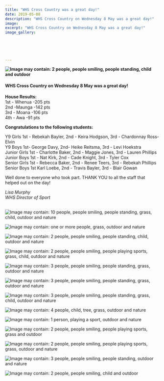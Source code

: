 ```yaml
---
title: "WHS Cross Country was a great day!"
date: 2019-05-08
description: "WHS Cross Country on Wednesday 8 May was a great day!"
image: 
excerpt: "WHS Cross Country on Wednesday 8 May was a great day!"
image_gallery:
    
    
    
    
    
---
```


<p><strong><img src="https://scontent-syd2-1.xx.fbcdn.net/v/t1.0-9/60201797_1251892478293189_8619871609269780480_n.jpg?_nc_cat=110&amp;_nc_eui2=AeEi4WRtlrqMLExpbXgSJmZGq1e9kBT4ygqJ-d5tcIthI-X8-SYesW6uFPW1-8_IB3AbTP68pgU8wsANHlKUAflYcFGavQh3pPqd63zwHYzTgA&amp;_nc_ht=scontent-syd2-1.xx&amp;oh=55a0ca2d5a309d2abc141e5845932981&amp;oe=5D6C02B5" alt="Image may contain: 2 people, people smiling, people standing, child and outdoor" /></strong></p>
<h4>WHS Cross Country on Wednesday 8 May was a great day!</h4>
<p><strong>House Results:</strong><br />1st - Whenua -205 pts<br />2nd -Maunga -142 pts<span class="text_exposed_show"><br />3rd - Moana -106 pts<br />4th - Awa -91 pts</span></p>
<div class="text_exposed_show">
<p><strong>Congratulations to the following students:</strong></p>
<p>Y9 Girls 1st - Rebekah Bayler, 2nd - Keira Hodgson, 3rd - Chardonnay Ross-Elvin<br />Y9 Boys 1st- George Davy, 2nd- Heike Reitsma, 3rd - Levi Hoekstra<br />Junior Girls 1st - Charlotte Baker, 2nd - Maggie Jones, 3rd - Lauren Phillips<br />Junior Boys 1st - Nat Kirk, 2nd - Cade Knight, 3rd - Tyler Cox<br />Senior Girls 1st - Rebecca Baker, 2nd - Renee Teers, 3rd - Rebekah Phillips<br />Senior Boys 1st Karl Loebe, 2nd - Travis Bayler, 3rd - Blair Gowan</p>
<p>Well done to everyone who took part. THANK YOU to all the staff that helped out on the day!&nbsp;</p>
<p><em>Lisa Murphy</em><br /><em>WHS Director of Sport<br /><br /></em></p>
<p><img src="https://scontent-syd2-1.xx.fbcdn.net/v/l/t1.0-9/60356325_1251890318293405_5216042407224672256_n.jpg?_nc_cat=109&amp;_nc_eui2=AeFEWf_IG61CnYoyhX2M0aeUsItRj7qbEZzwjCPb_v5ZrvepNi4ux3E6izNjzv2GgHO_Z49J0s-QCns6jKceX7BgxnG7LnosOPSY3S0gBJwwlw&amp;_nc_ht=scontent-syd2-1.xx&amp;oh=7a3137f2aabcbbd05948afc445f4ed7d&amp;oe=5D65B06D" alt="Image may contain: 10 people, people smiling, people standing, grass, child, outdoor and nature" /></p>
<p><img src="https://scontent-syd2-1.xx.fbcdn.net/v/t1.0-9/60532353_1251884688293968_4811040108041994240_n.jpg?_nc_cat=110&amp;_nc_eui2=AeGiPtGyfSxTE9A4EtqErjuCkWNN0zjQju_dLJIGm6Bqh37fh9En9L5bmBFJ5KwAKfywsDTFRnkg54cmUGe5QzbuTsO_pWC6ThO_Up-HkeJPlQ&amp;_nc_ht=scontent-syd2-1.xx&amp;oh=61375cd2e4e2ecc3c3822435dc3f76bd&amp;oe=5D9EABD3" alt="Image may contain: one or more people, grass, outdoor and nature" /></p>
<p><img src="https://scontent-syd2-1.xx.fbcdn.net/v/t1.0-9/60357189_1251890771626693_1266088743190659072_n.jpg?_nc_cat=103&amp;_nc_eui2=AeHdTPQDwRwvd-fWSjyUSm9I-VvyUVIPBvZiaf1AUHpBbPK8MerWEveJe0ItPlR4k19HhkAMWlNiC82aDEELhUSuC_sFVyGg81LU8dlfjW7jnA&amp;_nc_ht=scontent-syd2-1.xx&amp;oh=94939e4703184be18f10b30b15fd767a&amp;oe=5D68FFAA" alt="Image may contain: 2 people, people smiling, people standing, child, outdoor and nature" /></p>
<p><img src="https://scontent-syd2-1.xx.fbcdn.net/v/t1.0-9/60266267_1251885864960517_7585727197600546816_n.jpg?_nc_cat=109&amp;_nc_eui2=AeG0bH34NsEr-Aqs3gG3hOZSRS0tDuYJvfGtfPjsxbd6jjE3ItEaQBrG86UZ1ldBKDkWT09b37Xgv7se0QFemtlN_4mkFu0iXfXbWUjbsdOhKQ&amp;_nc_ht=scontent-syd2-1.xx&amp;oh=ee103c12b0d0fc795b70f5881da61060&amp;oe=5D58BD5D" alt="Image may contain: 2 people, people smiling, people playing sports, grass, child, outdoor and nature" /></p>
<p><img src="https://scontent-syd2-1.xx.fbcdn.net/v/t1.0-9/60355062_1251888564960247_1867341292267110400_n.jpg?_nc_cat=106&amp;_nc_eui2=AeFag2XYYy2NJb5qz5aYOPb--Is9LXPwZLk4GyoGQUCbVM6tLcLAc85Rn5GwDccxKa4wg-BspMH7JWs3gZtPeZuu8qq8GVKwhQ2vf2Tvfrx0Jg&amp;_nc_ht=scontent-syd2-1.xx&amp;oh=c203fdd9f17b75cdf47586c59a922923&amp;oe=5D55952C" alt="Image may contain: 3 people, people smiling, people standing, grass, outdoor and nature" /></p>
<p><img src="https://scontent-syd2-1.xx.fbcdn.net/v/t1.0-9/60314152_1251888301626940_3841419325068017664_n.jpg?_nc_cat=109&amp;_nc_eui2=AeHJquHv7Ge6LJ5F-QW2NdKoaYd9t6Xjn4iP0zE2xN1YTI510m3CEsjjOOsps6qA7zuD8W5AZ4gSoKpgyFxPPuFZWLzvssuP0jxD8wkZUBiYmQ&amp;_nc_ht=scontent-syd2-1.xx&amp;oh=19720885c76d271635a751729894afc8&amp;oe=5D7158E2" alt="Image may contain: 3 people, people smiling, people standing, grass, outdoor and nature" /></p>
<p><img src="https://scontent-syd2-1.xx.fbcdn.net/v/t1.0-9/60210068_1251896228292814_2254651036314632192_n.jpg?_nc_cat=111&amp;_nc_eui2=AeGHik4FcOZXE5U32q3abwp2mcn_p4-eqtktebqiHYkgBSFqMSV_IVBShX3dYLk8RIzB3g_4EAAN61vD9_PleoCxyC7gKpjXGMUqKlz_wHqgig&amp;_nc_ht=scontent-syd2-1.xx&amp;oh=673574a5979434366a9cbf5d6d519482&amp;oe=5D9E02AC" alt="Image may contain: 3 people, people smiling, people standing, grass, child, outdoor and nature" /></p>
<p><img src="https://scontent-syd2-1.xx.fbcdn.net/v/t1.0-9/60354904_1251888618293575_5317779741401415680_n.jpg?_nc_cat=106&amp;_nc_eui2=AeFzPQldgODdMkS551C33AB44eKTBk3XHcKTE0e42eNOWcW5HS0G6t0G2C4eUKTEjXGgdV1xQD5_yhr1cRrxdcnJf7spjFsVDFYScTco4xLjfA&amp;_nc_ht=scontent-syd2-1.xx&amp;oh=7c70501aed6d267434aa18f0f1ac394a&amp;oe=5D55C4B2" alt="Image may contain: 4 people, child, tree, grass, outdoor and nature" /></p>
<p><img src="https://scontent-syd2-1.xx.fbcdn.net/v/t1.0-9/60233069_1251888834960220_854352536583274496_n.jpg?_nc_cat=103&amp;_nc_eui2=AeHkJ9UWaNf_I84F0nv__qBYVW2_rdcFnPF7s_NIadqHQUF665Id8bdu4mdvzyEeSnj6hjQ1NFe3dwRXOlfXQIuclLftx21__e7cY8_zNugTkA&amp;_nc_ht=scontent-syd2-1.xx&amp;oh=2bb5785648ec81fef399b6e71e967a71&amp;oe=5D685522" alt="Image may contain: 1 person, playing a sport, outdoor and nature" /></p>
<p><img src="https://scontent-syd2-1.xx.fbcdn.net/v/t1.0-9/60356905_1251891978293239_5979946630521028608_n.jpg?_nc_cat=102&amp;_nc_eui2=AeFq-b1fTPp9egFvzx5Li2S5geIR8vYUE30eCXrr3zK7JxzlyeWecRYl2QBLD6ubiVS3xBs_JVAeSNQMjRgL8IdCOUOlI5FOhf8A7Rtm_tk9vg&amp;_nc_ht=scontent-syd2-1.xx&amp;oh=86aaba760cd0a15165e6ad6199f837ff&amp;oe=5D743E2F" alt="Image may contain: 2 people, people smiling, people playing sports, grass and outdoor" /></p>
</div>
<div class="text_exposed_show">
<p><img src="https://scontent-syd2-1.xx.fbcdn.net/v/t1.0-9/60207573_1251894978292939_2150614795122900992_n.jpg?_nc_cat=110&amp;_nc_eui2=AeHoFNLfdNCnjX23qGjkB5yiYXJZY_4KbJfp7fi6dfTnqR5gSlHlHiB9Y-g2nZERB24foqsDPHXSWGtE0CXbk6QGfAhUIR2cMRNB-lAFNAaxIw&amp;_nc_ht=scontent-syd2-1.xx&amp;oh=ddc12fa4df1dfe4142de3bf8db43d23a&amp;oe=5D646FE0" alt="Image may contain: 2 people, people smiling, people playing sports, grass, outdoor and nature" /></p>
<p><img src="https://scontent-syd2-1.xx.fbcdn.net/v/t1.0-9/60176480_1251895091626261_670546881415217152_n.jpg?_nc_cat=100&amp;_nc_eui2=AeHAkFyvESkP9ZLiC-hj9krSorbnIFYgCcvkTGhstCVeA2bUdW-YcccjbllcwbaUxwdjoUCjr3z9cJNh8GWHI_D9kbiPgSQDXyh2HXECcvyP3g&amp;_nc_ht=scontent-syd2-1.xx&amp;oh=2bf98849bed4c889978b2fe906b01796&amp;oe=5D523EA4" alt="Image may contain: 3 people, people smiling, people standing, outdoor and nature" /></p>
<p><img src="https://scontent-syd2-1.xx.fbcdn.net/v/t1.0-9/60239159_1251893941626376_6616154874742571008_n.jpg?_nc_cat=107&amp;_nc_eui2=AeF2wZTGH7dBog00cAUFE9BcJ18p1VCm9SrhYHWQJmqcDwSej0gjuItEsdSU5p5gdfzl3pYAt5k24zHHmXRNzbQC-UDHhuRr6maOKGdqYPySOw&amp;_nc_ht=scontent-syd2-1.xx&amp;oh=4b9355fa33b19a1e81d104846e3fbfc3&amp;oe=5D5A5ABD" alt="Image may contain: 2 people, people smiling, child and outdoor" /></p>
</div>

